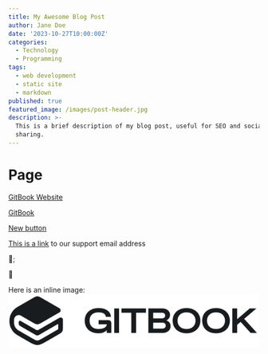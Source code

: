 ```yaml
---
title: My Awesome Blog Post
author: Jane Doe
date: '2023-10-27T10:00:00Z'
categories:
  - Technology
  - Programming
tags:
  - web development
  - static site
  - markdown
published: true
featured_image: /images/post-header.jpg
description: >-
  This is a brief description of my blog post, useful for SEO and social
  sharing.
---
```


# Page

<a href="https://gitbook.com/" class="button primary">GitBook Website</a>

<a href="page-1.md" class="button primary">GitBook</a>

<a href="page-1.md" class="button primary">New button</a>

[This is a link](mailto:support@gitbook.com) to our support email address

🚗;

:dog:

Here is an inline image: <img src=".gitbook/assets/GitBook - Dark.jpg" alt="Dark version of GitBook&#x27;s logo" data-size="line">
